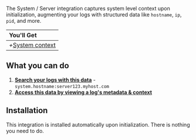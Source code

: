 The System / Server integration captures system level context upon initialization, augmenting your logs with structured data like `hostname`, `ip`, `pid`, and more.

|You'll Get|
|:------|
|<i>+</i>[System context](/concepts/log-event-json-schema/contexts/system)|


## What you can do

1. [**Search your logs with this data**](/app/console-log-viewer/searching) - `system.hostname:server123.myhost.com`
2. [**Access this data by viewing a log's metadata & context**](/app/console-log-viewer/view-a-logs-metadata-and-context)


## Installation

This integration is installed automatically upon initialization. There is nothing you need to do.
